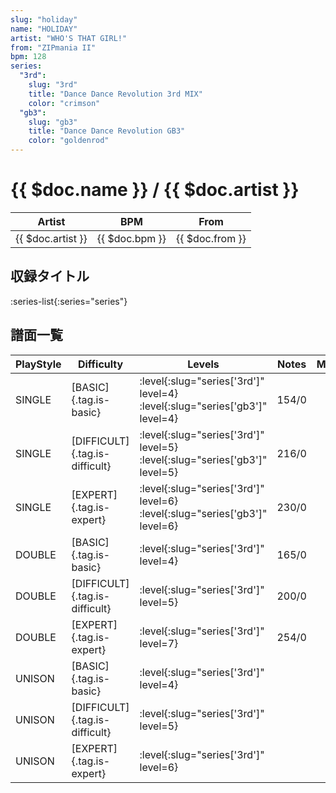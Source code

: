 ```yaml
---
slug: "holiday"
name: "HOLIDAY"
artist: "WHO'S THAT GIRL!"
from: "ZIPmania II"
bpm: 128
series:
  "3rd":
    slug: "3rd"
    title: "Dance Dance Revolution 3rd MIX"
    color: "crimson"
  "gb3":
    slug: "gb3"
    title: "Dance Dance Revolution GB3"
    color: "goldenrod"
---
```


# {{ $doc.name }} / {{ $doc.artist }}

|Artist|BPM|From|
|------|---|----|
|{{ $doc.artist }}|{{ $doc.bpm }}|{{ $doc.from }}|

## 収録タイトル

:series-list{:series="series"}

## 譜面一覧

|PlayStyle|Difficulty|Levels|Notes|Movie|
|---------|----------|------|-----|-----|
|SINGLE|[BASIC]{.tag.is-basic}|:level{:slug="series['3rd']" level=4} :level{:slug="series['gb3']" level=4}|154/0||
|SINGLE|[DIFFICULT]{.tag.is-difficult}|:level{:slug="series['3rd']" level=5} :level{:slug="series['gb3']" level=5}|216/0||
|SINGLE|[EXPERT]{.tag.is-expert}|:level{:slug="series['3rd']" level=6} :level{:slug="series['gb3']" level=6}|230/0||
|DOUBLE|[BASIC]{.tag.is-basic}|:level{:slug="series['3rd']" level=4}|165/0||
|DOUBLE|[DIFFICULT]{.tag.is-difficult}|:level{:slug="series['3rd']" level=5}|200/0||
|DOUBLE|[EXPERT]{.tag.is-expert}|:level{:slug="series['3rd']" level=7}|254/0||
|UNISON|[BASIC]{.tag.is-basic}|:level{:slug="series['3rd']" level=4}|||
|UNISON|[DIFFICULT]{.tag.is-difficult}|:level{:slug="series['3rd']" level=5}|||
|UNISON|[EXPERT]{.tag.is-expert}|:level{:slug="series['3rd']" level=6}|||
